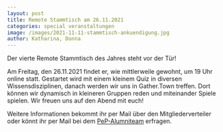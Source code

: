 ```yaml
---
layout: post
title: Remote Stammtisch am 26.11.2021
categories: special veranstaltungen
image: /images/2021-11-11-stammtisch-ankuendigung.jpg
author: Katharina, Donna
---
```


Der vierte Remote Stammtisch des Jahres steht vor der Tür!

Am Freitag, den 26.11.2021 findet er, wie mittlerweile gewohnt, um 19 Uhr online statt.
Gestartet wird mit einem kleinem Quiz in diversen Wissensdisziplinen, danach werden wir uns in Gather.Town treffen. Dort können wir dynamisch in kleineren Gruppen reden und miteinander Spiele spielen. Wir freuen uns auf den Abend mit euch!

Weitere Informationen bekommt ihr per Mail über den Mitgliederverteiler oder könnt ihr per Mail bei dem [PeP-Alumniteam](mailto:alumniarbeit@pep-dortmund.org) erfragen.